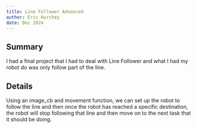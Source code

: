 ```yaml
---
title: Line Follower Advanced
author: Eric Hurchey
date: Dec 2024
---
```


## Summary

I had a final project that I had to deal with Line Follower and what I had my robot do was only follow part of the line.

## Details

Using an image_cb and movement function, we can set up the robot to follow the line and then once the robot has reached a specific destination, the robot will stop following that line and then move on to the next task that it should be doing.
